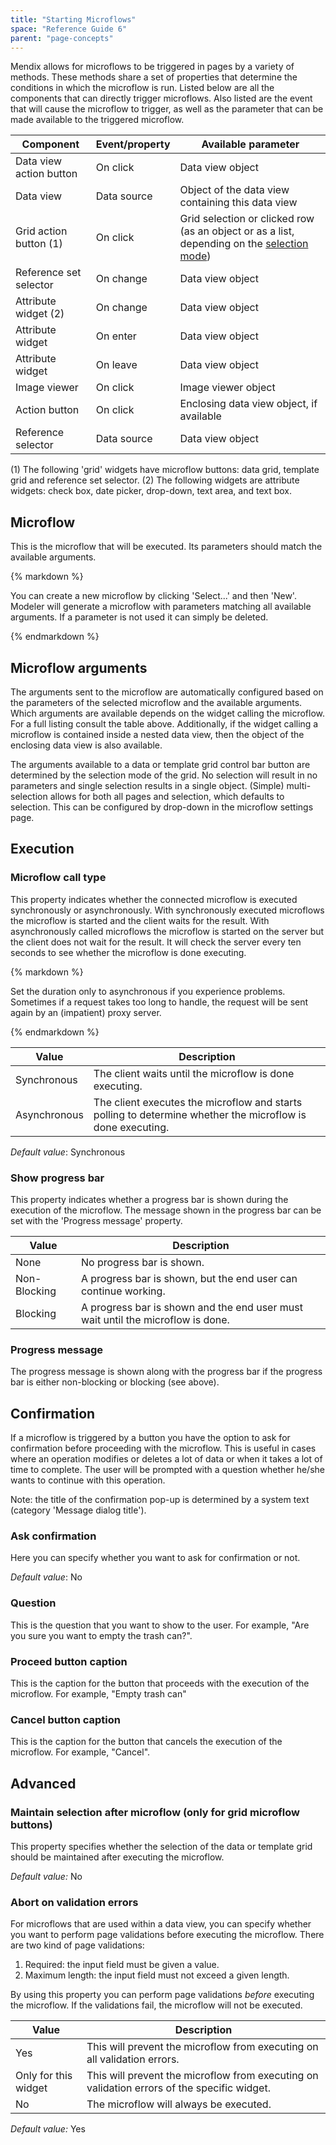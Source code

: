 ```yaml
---
title: "Starting Microflows"
space: "Reference Guide 6"
parent: "page-concepts"
---
```



Mendix allows for microflows to be triggered in pages by a variety of methods. These methods share a set of properties that determine the conditions in which the microflow is run. Listed below are all the components that can directly trigger microflows. Also listed are the event that will cause the microflow to trigger, as well as the parameter that can be made available to the triggered microflow. 

| Component | Event/property | Available parameter |
| --- | --- | --- |
| Data view action button | On click | Data view object |
| Data view | Data source | Object of the data view containing this data view |
| Grid action button (1) | On click | Grid selection or clicked row (as an object or as a list, depending on the [selection mode](data-grid)) |
| Reference set selector | On change | Data view object |
| Attribute widget (2) | On change | Data view object |
| Attribute widget | On enter | Data view object |
| Attribute widget | On leave | Data view object |
| Image viewer | On click | Image viewer object |
| Action button | On click | Enclosing data view object, if available |
| Reference selector | Data source | Data view object |

(1) The following 'grid' widgets have microflow buttons: data grid, template grid and reference set selector.
(2) The following widgets are attribute widgets: check box, date picker, drop-down, text area, and text box.

## Microflow

This is the microflow that will be executed. Its parameters should match the available arguments.

<div class="alert alert-success">{% markdown %}

You can create a new microflow by clicking 'Select...' and then 'New'. Modeler will generate a microflow with parameters matching all available arguments. If a parameter is not used it can simply be deleted.

{% endmarkdown %}</div>

## Microflow arguments

The arguments sent to the microflow are automatically configured based on the parameters of the selected microflow and the available arguments. Which arguments are available depends on the widget calling the microflow. For a full listing consult the table above. Additionally, if the widget calling a microflow is contained inside a nested data view, then the object of the enclosing data view is also available.

The arguments available to a data or template grid control bar button are determined by the selection mode of the grid. No selection will result in no parameters and single selection results in a single object. (Simple) multi-selection allows for both all pages and selection, which defaults to selection. This can be configured by drop-down in the microflow settings page. 

## Execution

### Microflow call type

This property indicates whether the connected microflow is executed synchronously or asynchronously. With synchronously executed microflows the microflow is started and the client waits for the result. With asynchronously called microflows the microflow is started on the server but the client does not wait for the result. It will check the server every ten seconds to see whether the microflow is done executing.

<div class="alert alert-warning">{% markdown %}

Set the duration only to asynchronous if you experience problems. Sometimes if a request takes too long to handle, the request will be sent again by an (impatient) proxy server.

{% endmarkdown %}</div>

| Value | Description |
| --- | --- |
| Synchronous | The client waits until the microflow is done executing. |
| Asynchronous | The client executes the microflow and starts polling to determine whether the microflow is done executing. |

_Default value_: Synchronous

### Show progress bar

This property indicates whether a progress bar is shown during the execution of the microflow. The message shown in the progress bar can be set with the 'Progress message' property.

| Value | Description |
| --- | --- |
| None | No progress bar is shown. |
| Non-Blocking | A progress bar is shown, but the end user can continue working. |
| Blocking | A progress bar is shown and the end user must wait until the microflow is done. |

### Progress message

The progress message is shown along with the progress bar if the progress bar is either non-blocking or blocking (see above).

## Confirmation

If a microflow is triggered by a button you have the option to ask for confirmation before proceeding with the microflow. This is useful in cases where an operation modifies or deletes a lot of data or when it takes a lot of time to complete. The user will be prompted with a question whether he/she wants to continue with this operation.

Note: the title of the confirmation pop-up is determined by a system text (category 'Message dialog title').

### Ask confirmation

Here you can specify whether you want to ask for confirmation or not.

_Default value_: No

### Question

This is the question that you want to show to the user. For example, "Are you sure you want to empty the trash can?".

### Proceed button caption

This is the caption for the button that proceeds with the execution of the microflow. For example, "Empty trash can"

### Cancel button caption

This is the caption for the button that cancels the execution of the microflow. For example, "Cancel".

## Advanced

### Maintain selection after microflow (only for grid microflow buttons)

This property specifies whether the selection of the data or template grid should be maintained after executing the microflow.

_Default value:_ No

### Abort on validation errors

For microflows that are used within a data view, you can specify whether you want to perform page validations before executing the microflow. There are two kind of page validations:

1.  Required: the input field must be given a value.
2.  Maximum length: the input field must not exceed a given length.

By using this property you can perform page validations _before_ executing the microflow. If the validations fail, the microflow will not be executed.

| Value | Description |
| --- | --- |
| Yes | This will prevent the microflow from executing on all validation errors. |
| Only for this widget | This will prevent the microflow from executing on validation errors of the specific widget. |
| No | The microflow will always be executed. |

_Default value:_ Yes
